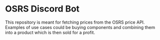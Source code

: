 # OSRS Discord Bot
This repository is meant for fetching prices from the OSRS price API. Examples of use cases could be buying components and combining them into a product which is then sold for a profit.